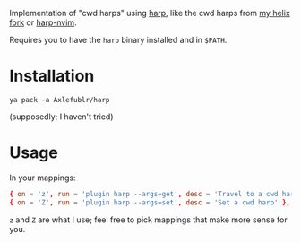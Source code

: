Implementation of "cwd harps" using [harp](https://github.com/Axlefublr/harp), like the cwd harps from [my helix fork](https://github.com/Axlefublr/helix) or [harp-nvim](https://github.com/Axlefublr/harp-nvim).

Requires you to have the `harp` binary installed and in `$PATH`.

# Installation

```
ya pack -a Axlefublr/harp
```

(supposedly; I haven't tried)

# Usage

In your mappings:

```toml
{ on = 'z', run = 'plugin harp --args=get', desc = 'Travel to a cwd harp' },
{ on = 'Z', run = 'plugin harp --args=set', desc = 'Set a cwd harp' },
```

`z` and `Z` are what I use; feel free to pick mappings that make more sense for you.
